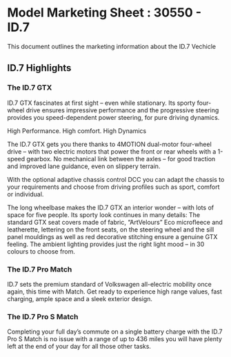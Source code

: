 # Model Marketing Sheet : 30550 - ID.7

This document outlines the marketing information about the ID.7 Vechicle

## ID.7 Highlights

### The ID.7 GTX

ID.7 GTX fascinates at first sight – even while stationary. Its sporty four-wheel drive ensures impressive performance and the progressive steering provides you speed-dependent power steering, for pure driving dynamics.

High Performance. High comfort. High Dynamics

The ID.7 GTX gets you there thanks to 4MOTION dual-motor four-wheel drive – with two electric motors that power the front or rear wheels with a 1-speed gearbox. No mechanical link between the axles – for good traction and improved lane guidance, even on slippery terrain.

With the optional adaptive chassis control DCC you can adapt the chassis to your requirements and choose from driving profiles such as sport, comfort or individual.

The long wheelbase makes the ID.7 GTX an interior wonder – with lots of space for five people. Its sporty look continues in many details: The standard GTX seat covers made of fabric, “ArtVelours” Eco microfleece and leatherette, lettering on the front seats, on the steering wheel and the sill panel mouldings as well as red decorative stitching ensure a genuine GTX feeling. The ambient lighting provides just the right light mood – in 30 colours to choose from.

### The ID.7 Pro Match

ID.7 sets the premium standard of Volkswagen all-electric mobility once again, this time with Match. Get ready to experience high range values, fast charging, ample space and a sleek exterior design.

### The ID.7 Pro S Match

Completing your full day’s commute on a single battery charge with the ID.7 Pro S Match is no issue with a range of up to 436 miles you will have plenty left at the end of your day for all those other tasks.

